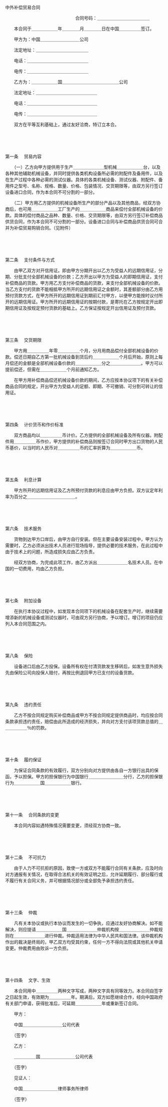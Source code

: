 



中外补偿贸易合同



 

　　　　　　　　　　　　　　　　合同号码：＿＿＿＿＿＿＿＿＿＿＿＿

　　本合同于＿＿＿＿＿＿年＿＿＿＿月＿＿＿＿日在中国＿＿＿＿＿签订。

　　甲方为：中国＿＿＿＿＿＿＿＿＿公司

　　法定地址：＿＿＿＿＿＿＿＿＿＿＿＿

　　电话：＿＿＿＿＿＿＿＿＿＿＿＿＿＿

　　电传：＿＿＿＿＿＿＿＿＿＿＿＿＿＿

　　乙方为：＿＿＿＿＿＿国＿＿＿＿＿＿＿＿＿＿＿＿＿公司

　　法定地址：＿＿＿＿＿＿＿＿＿＿＿＿＿＿

　　电话：＿＿＿＿＿＿＿＿＿＿＿＿＿＿＿＿

　　电传：＿＿＿＿＿＿＿＿＿＿＿＿＿＿＿＿　　

　　双方在平等互利基础上，通过友好洽商，特订立本合。

　　

　　

第一条
　贸易内容

　　（一）乙方向甲方提供用于生产＿＿＿＿＿＿＿型机械＿＿＿＿＿＿台，以及各种其他辅助机械设备，并同时提供各类机构设备所必需的附配件及备用件，以及在生产过程中各种必需的测试仪器。具体的各类机械设备、测试仪器、附配件、备用件之型号、名称、规格、数量、价格、包装情况、交货期限等，由双方另行签订设备进口合同，作为本合同不可分割的一部分。

　　（二）甲方用乙方提供的机械设备所生产的部分产品以及其他商品，经双方协商后，也可用＿＿＿＿＿＿工厂生产的＿＿＿＿＿＿商品来偿付全部机械设备的价款。具体的偿付商品之品种、数量、价格、交货期限等，由双方另行签订补偿商品供货合同，作为本合同不可分割的一部分。设备进口合同与补偿商品供货合同可合并为补偿贸易购销合同。（见附件）

　　

　　

第二条
　支付条件与方式

　　由甲乙双方对开信用证。即由甲方分期开出以乙方为受益人的远期信用证，分期、分批支付全部机械设备的价款；乙方开出以甲方为受益人的即期信用证，支付补偿商品的货款。甲方用乙方支付补偿商品的货款，来支付全部机械设备的价款。当乙方支付的货款不能相抵甲方所开的远期信用证之金额时，其差额部分由乙方用预付货款方式，在甲方所开的远期信用证到期前汇付甲方，以便甲方能按时议付所开的远期信用证。甲方所开的远期信用证的按期付款，是寄托在乙方按规定开出即期信用证及按规定预付货款的基础上。乙方保证按规定开出信用证及预付货款。

　　

　　

第三条
　交货期限

　　甲方用＿＿＿＿＿年零＿＿＿＿＿个月，分月用商品偿付全部机械设备的价款。偿还日期自乙方第一批机械设备到货后约＿＿＿＿＿＿个月后开始，原则上每月偿还的金额是全部机械设备价款的＿＿＿＿＿＿分之＿＿＿＿＿＿＿。甲方可以提前偿还，但需在＿＿＿＿＿＿个月前通知乙方。

　　在甲方用补偿商品偿还机械设备价款的期间，乙方应按本协议项下的有关补偿商品合同的规定，开出甲方为受益人的足额、即期、不可撤销、可分割可转让的信用证。

　　

　　

第四条
　计价货币和作价标准

　　双方商品均以＿＿＿＿＿币计价。乙方提供的全部机械设备及所有仪器。附配件用＿＿＿＿＿币作价，甲方提供的补偿商品则按签订合同时甲方出口货物的人民币基价，以当时的人民币对＿＿＿＿＿币的汇率折算为＿＿＿＿＿＿币。

　　

　　

第五条
　利息计算

　　甲方所开的远期信用证及乙方所预付货款的利息应由甲方负担。双方议定年利率为百分之＿＿＿＿＿＿＿＿＿＿＿。

　　

　　

第六条
　技术服务

　　货物到达甲方口岸后，由甲方自行安装。但在主要设备安装过程中，甲方认为需要时，乙方必须派出技术人员进行现场指导，提供必要的技术服务，在此过程中由于技术上的问题，所造成损失应由乙方负责。

　　经双方协商，为完成此项工作，由乙方派出＿＿＿＿＿＿＿名技术人员。在中国的一切费用，均由乙方负担。

　　

　　

第七条
　附加设备

　　在执行本协议过程中，如发现本合同项下的机械设备在配套生产时，继续需要增添新的机械设备或测试仪器时，可由双方另行协商，予以增订。增订的项目仍应列入本合同范围之内。

　　

　　

第八条
　保险

　　设备进口后由乙方投保。设备所有权在付清货款发生移转后，如发生意外损失先由保险公司向投保人赔付，再按比例退回甲方已支付的设备货款。

　　

　　

第九条
　违约责任

　　乙方不按合同规定购买补偿商品或甲方不按合同规定提供商品时，均应按合同条款承担违约责任，赔偿由此所造成的经济损失，并向对方支付该项货款总值的＿＿＿＿＿＿％的罚款。

　　

　　

第十条
　履约保证

　　为保证合同条款的有效履行，双方分别向对方提供由各自一方银行出具的保函，予以担保。甲方的担保银行为中国银行＿＿＿＿＿＿＿＿分行，乙方的担保银行为＿＿＿＿＿＿国＿＿＿＿＿＿银行。

　　

　　

第十一条
　合同条款的变更

　　本合同内容如遇特殊情况需要变更，须经双方协商一致。

　　

　　

第十二条
　不可抗力

　　由于人力不可抗拒的原因，致使一方或双方不能履行合同有关条款，应及时向对方通报有关情况，在取得合法机关的有效证明之后，允许延期履行、部分履行或不履行有关合同义务，并可根据情况部分或全部免予承担违约责任。

　　

　　

第十三条
　仲裁

　　凡有关本协议或执行本协议而发生的一切争执，应通过友好协商解决。如不能解决，则应提请＿＿＿＿＿＿国＿＿＿＿＿＿＿仲裁机构按＿＿＿＿＿＿＿仲裁规则在＿＿＿＿＿＿＿进行仲裁。仲裁适用法律为中华人民共和国法律。该仲裁机构作出的裁决是终局的，甲乙双方均受其约束，任何一方不得向法院或其他机关申请变更。仲裁费用由败诉一方负担。

　　

　　

第十四条
　文字、生效

　　本合同用中＿＿＿＿＿两种文字写成，两种文字具有同等效力。本合同自签字之日起生效，有效期为＿＿＿＿＿年。期满后，双方如愿继续合作，经向中国政府有关部门申请，获得批准后，可延期＿＿＿＿＿＿年或重新签订合同。　　

　　甲方：

　　中国＿＿＿＿＿＿＿＿＿公司代表

　　（签字）　　

　　乙方：

　　＿＿＿＿＿国＿＿＿＿＿＿＿＿公司代表

　　（签字）　　

　　见证人：

　　中国＿＿＿＿＿＿＿＿律师事务所律师

　　（签字）
